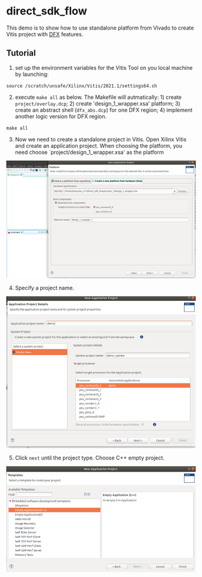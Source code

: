 # direct_sdk_flow
This demo is to show how to use standalone platform from Vivado to create Vitis project with [DFX](https://www.xilinx.com/content/dam/xilinx/support/documents/sw_manuals/xilinx2021_2/ug909-vivado-partial-reconfiguration.pdf) features.


## Tutorial 
1. set up the environment variables for the Vitis Tool on you local machine by launching:
```
source /scratch/unsafe/Xilinx/Vitis/2021.1/settings64.sh
```
2. execute `make all` as below. The Makefile will autmatically: 1) create `project/overlay.dcp`; 2) create 'design_1_wrapper.xsa' platform; 3) create an abstract shell (`dfx_abs.dcp`) for one DFX region; 4) implement another logic version for DFX region.

```
make all
```

3. Now we need to create a standalone project in Vitis. Open Xilinx Vitis and create an application project. When choosing the platform, you need choose `project/design_1_wrapper.xsa' as the platform

![](figures/choose_xsa.png)

4. Specify a project name.

![](figures/prj_name.png)

5. Click `next` until the project type. Choose C++ empty project.

![](figures/CPP_PRJ.png)


